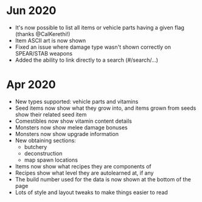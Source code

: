 # Jun 2020

- It's now possible to list all items or vehicle parts having a given flag (thanks @CalKerethi!)
- Item ASCII art is now shown
- Fixed an issue where damage type wasn't shown correctly on SPEAR/STAB weapons
- Added the ability to link directly to a search (#/search/...)

# Apr 2020

- New types supported: vehicle parts and vitamins
- Seed items now show what they grow into, and items grown from seeds show
  their related seed item
- Comestibles now show vitamin content details
- Monsters now show melee damage bonuses
- Monsters now show upgrade information
- New obtaining sections:
  - butchery
  - deconstruction
  - map spawn locations
- Items now show what recipes they are components of
- Recipes show what level they are autolearned at, if any
- The build number used for the data is now shown at the bottom of the page
- Lots of style and layout tweaks to make things easier to read
